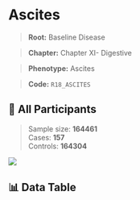 # Ascites

> **Root:** Baseline Disease  

> **Chapter:** Chapter XI- Digestive  

> **Phenotype:** Ascites  

> **Code:** `R18_ASCITES`

## 🧪 All Participants  
> Sample size: **164461**  
> Cases: **157**  
> Controls: **164304**
<img src="/Sensitive/Figures/ALL/Baseline/R18_ASCITES.png"/>

## 📊 Data Table
<CsvTableMRF src="/Sensitive/Data/ALL/Baseline/LG_R18_ASCITES.csv"/>

